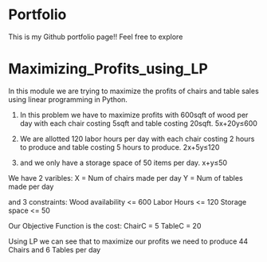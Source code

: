 # Portfolio

This is my Github portfolio page!! Feel free to explore 


# Maximizing_Profits_using_LP

In this module we are trying to maximize the profits of chairs and table sales using linear programming in Python.

1. In this problem we have to maximize profits with 600sqft of wood per day with each chair costing 5sqft and table costing 20sqft.
5x+20y≤600


3. We are allotted 120 labor hours per day with each chair costing 2 hours to produce and table costing 5 hours to produce.
2x+5y≤120


4. and we only have a storage space of 50 items per day.
x+y≤50

We have 2 varibles:
X = Num of chairs made per day
Y = Num of tables made per day

and 3 constraints:
Wood availability <= 600
Labor Hours       <= 120
Storage space     <= 50

Our Objective Function is the cost:
ChairC = 5
TableC = 20

Using LP we can see that to maximize our profits we need to produce 44 Chairs and 6 Tables per day
